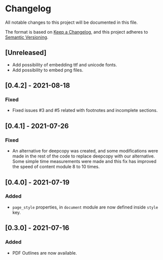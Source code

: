 # Changelog
All notable changes to this project will be documented in this file.

The format is based on [Keep a Changelog](https://keepachangelog.com/en/1.0.0/),
and this project adheres to [Semantic Versioning](https://semver.org/spec/v2.0.0.html).

## [Unreleased]
- Add possibility of embedding ttf and unicode fonts.
- Add possibility to embed png files.

## [0.4.2] - 2021-08-18
### Fixed
- Fixed issues #3 and #5 related with footnotes and incomplete sections.

## [0.4.1] - 2021-07-26
### Fixed
- An alternative for deepcopy was created, and some modifications were made in 
  the rest of the code to replace deepcopy with our alternative. Some simple
  time measurements were made and this fix has improved the speed of content
  module 8 to 10 times.

## [0.4.0] - 2021-07-19
### Added
- `page_style` properties, in `document` module are now defined inside `style`
  key.

## [0.3.0] - 2021-07-16
### Added
- PDF Outlines are now available.